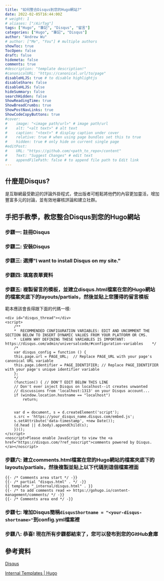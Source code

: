 ```yaml
---
title: "如何整合Disqus到您的Hugo網站?"
date: 2022-02-05T16:44:00Z
# weight: 1
# aliases: ["/AirTag"]
tags: ["Hugo", "筆記", "Disqus", "留言"]
categories: ["Hugo", "筆記", "Disqus"]
author: "Andrew Wu"
# author: ["Me", "You"] # multiple authors
showToc: true
TocOpen: false
draft: false
hidemeta: false
comments: true
#description: "template description!"
#canonicalURL: "https://canonical.url/to/page"
disableHLJS: true # to disable highlightjs
disableShare: false
disableHLJS: false
hideSummary: false
searchHidden: false
ShowReadingTime: true
ShowBreadCrumbs: true
ShowPostNavLinks: true
ShowCodeCopyButtons: true
#cover:
#    image: "<image path/url>" # image path/url
#    alt: "<alt text>" # alt text
#    caption: "<text>" # display caption under cover
#    relative: true # when using page bundles set this to true
#    hidden: true # only hide on current single page
#editPost:
#    URL: "https://github.com/<path_to_repo>/content"
#    Text: "Suggest Changes" # edit text
#    appendFilePath: false # to append file path to Edit link
---
```

## 什麼是Disqus?

是互聯網最受歡迎的評論外掛程式，使出版者可輕鬆將他們的內容更加靈活，增加豐富多元的討論，並有效地審核評論和建立社群。

## 手把手教學，教您整合Disqus到您的Hugo網站

### 步驟一: 註冊Disqus

### 步驟二: 安裝Disqus

### 步驟三: 選擇"I want to install Disqus on my site."

### 步驟四: 填寫表單資料

### 步驟五: 複製留言的模板，並建立disqus.html檔案在您的Hugo網站的檔案夾底下的layouts/partials，然後並貼上您獲得的留言模板

範本應該會長得跟下面的代碼一樣:

```
<div id="disqus_thread"></div>
<script>
    /**
    *  RECOMMENDED CONFIGURATION VARIABLES: EDIT AND UNCOMMENT THE SECTION BELOW TO INSERT DYNAMIC VALUES FROM YOUR PLATFORM OR CMS.
    *  LEARN WHY DEFINING THESE VARIABLES IS IMPORTANT: https://disqus.com/admin/universalcode/#configuration-variables    */
    /*
    var disqus_config = function () {
    this.page.url = PAGE_URL;  // Replace PAGE_URL with your page's canonical URL variable
    this.page.identifier = PAGE_IDENTIFIER; // Replace PAGE_IDENTIFIER with your page's unique identifier variable
    };
    */
    (function() { // DON'T EDIT BELOW THIS LINE
    // Don't ever inject Disqus on localhost--it creates unwanted
    // discussions from 'localhost:1313' on your Disqus account...
    if (window.location.hostname == "localhost")
        return;


    var d = document, s = d.createElement('script');
    s.src = 'https://your_disqus_name.disqus.com/embed.js';
    s.setAttribute('data-timestamp', +new Date());
    (d.head || d.body).appendChild(s);
    })();
</script>
<noscript>Please enable JavaScript to view the <a href="https://disqus.com/?ref_noscript">comments powered by Disqus.</a></noscript>
```

### 步驟六: 建立comments.html檔案在您的Hugo網站的檔案夾底下的layouts/partials，然後複製並貼上以下代碼到這個檔案裡面

```
{{- /* Comments area start */ -}}
{{- /* partial "disqus.html" . */ -}}
{{ template "_internal/disqus.html" . }}
{{- /* to add comments read => https://gohugo.io/content-management/comments/ */ -}}
{{- /* Comments area end */ -}}
```

### 步驟七: 增加Disqus簡稱`disqusShortname = "<your-disqus-shortname>"`到config.yml檔案裡

### 步驟八: 恭喜! 現在所有步驟都結束了，您可以發布到您的GitHub倉庫

## 參考資料

[Disqus](https://disqus.com)

[Internal Templates | Hugo](https://gohugo.io/templates/internal/)